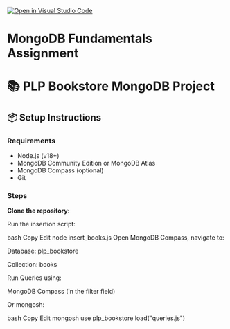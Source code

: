 [![Open in Visual Studio Code](https://classroom.github.com/assets/open-in-vscode-2e0aaae1b6195c2367325f4f02e2d04e9abb55f0b24a779b69b11b9e10269abc.svg)](https://classroom.github.com/online_ide?assignment_repo_id=19808284&assignment_repo_type=AssignmentRepo)
# MongoDB Fundamentals Assignment

# 📚 PLP Bookstore MongoDB Project

## 📦 Setup Instructions

### Requirements
- Node.js (v18+)
- MongoDB Community Edition or MongoDB Atlas
- MongoDB Compass (optional)
- Git

### Steps
**Clone the repository**:

Run the insertion script:

bash
Copy
Edit
node insert_books.js
Open MongoDB Compass, navigate to:

Database: plp_bookstore

Collection: books

Run Queries using:

MongoDB Compass (in the filter field)

Or mongosh:

bash
Copy
Edit
mongosh
use plp_bookstore
load("queries.js")
